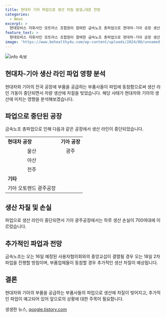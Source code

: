 ```yaml
---
title: 현대차 기아 파업으로 생산 차질 발생…대응 전망
categories:
  - News
excerpt: >
  현대모비스 자회사인 모트라스 조합원이 참여한 금속노조 총파업으로 현대차·기아 공장 생산 라인이 중단되면서 생산에 차질을 빚었다. 현대차 울산·아산·전주, 기아 광명·화성·광주 등 전국 모든 공장에서 부품 공급이 원활하지 않아 차질이 생겼으며, 기아 광주공장은 하루 생산 손실이 700여대에 달했다. 금속노조는 사용자협의회와의 중앙교섭이 결렬될 경우 18일 2차 파업을 계획하고 있으며, 부품업체들의 동참으로 추가적인 생산 차질이 우려된다.
feature_text: >
  현대모비스 자회사인 모트라스 조합원이 참여한 금속노조 총파업으로 현대차·기아 공장 생산 라인이 중단되면서 생산에 차질을 빚었다. 현대차 울산·아산·전주, 기아 광명·화성·광주 등 전국 모든 공장에서 부품 공급이 원활하지 않아 차질이 생겼으며, 기아 광주공장은 하루 생산 손실이 700여대에 달했다. 금속노조는 사용자협의회와의 중앙교섭이 결렬될 경우 18일 2차 파업을 계획하고 있으며, 부품업체들의 동참으로 추가적인 생산 차질이 우려된다.
image: 'https://www.behealthy4u.com/wp-content/uploads/2024/06/unnamed-file.png'
---
```


<p><img src="https://www.behealthy4u.com/wp-content/uploads/2024/06/unnamed-file.png" alt="info 속보" /></p>

<h2>현대차-기아 생산 라인 파업 영향 분석</h2>

<p data-ke-size="size16">현대차와 기아의 전국 공장에 부품을 공급하는 부품사들이 파업에 동참함으로써 생산 라인 가동이 중단되면서 차량 생산에 차질을 빚었습니다. 해당 사태가 현대차와 기아의 생산에 미치는 영향을 분석해보겠습니다.</p>

<h2 data-ke-size="size26">파업으로 중단된 공장</h2>

<p data-ke-size="size16">금속노조 총파업으로 인해 다음과 같은 공장에서 생산 라인이 중단되었습니다.</p>

<table>
  <tr>
    <td><b>현대차 공장</b></td>
    <td><b>기아 공장</b></td>
  </tr>
  <tr>
    <td style="text-align: center; height: 17px;">울산</td>
    <td style="text-align: center; height: 17px;">광주</td>
  </tr>
  <tr>
    <td style="text-align: center; height: 17px;">아산</td>
    <td style="text-align: center; height: 17px;"></td>
  </tr>
  <tr>
    <td style="text-align: center; height: 17px;">전주</td>
    <td style="text-align: center; height: 17px;"></td>
  </tr>
  <tr>
    <td colspan="2"><b>기타</b></td>
  </tr>
  <tr>
    <td style="text-align: center; height: 17px;">기아 오토랜드 광주공장</td>
    <td style="text-align: center; height: 17px;"></td>
  </tr>
</table>

<h2 data-ke-size="size26">생산 차질 및 손실</h2>

<p data-ke-size="size16">파업으로 생산 라인이 중단되면서 기아 광주공장에서는 하루 생산 손실이 700여대에 이르렀습니다.</p>

<h2 data-ke-size="size26">추가적인 파업과 전망</h2>

<p data-ke-size="size16">금속노조는 오는 16일 예정된 사용자협의회와의 중앙교섭이 결렬될 경우 오는 18일 2차 파업을 진행할 방침이며, 부품업체들이 동참할 경우 추가적인 생산 차질이 예상됩니다.</p>

<h2 data-ke-size="size26">결론</h2>

<p data-ke-size="size16">현대차와 기아의 부품을 공급하는 부품사들의 파업으로 생산에 차질이 빚어지고, 추가적인 파업이 예고되어 있어 앞으로의 상황에 대한 주목이 필요합니다.</p>
생생한 뉴스, <a href="https://qoogle.tistory.com" rel="dofollow">qoogle.tistory.com</a>


